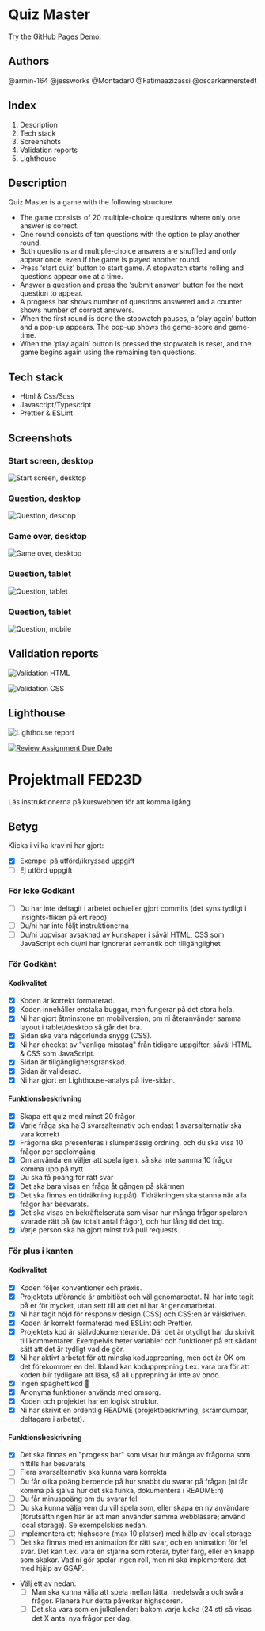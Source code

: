 # Quiz Master
Try the [GitHub Pages Demo](https://medieinstitutet.github.io/fed23d-javascript-grundkurs-gruppuppgift-clementinerna/).

## Authors
@armin-164
@jessworks
@Montadar0
@Fatimaazizassi
@oscarkannerstedt

## Index
1. Description
2. Tech stack
3. Screenshots
4. Validation reports
5. Lighthouse


## Description
Quiz Master is a game with the following structure.
- The game consists of 20 multiple-choice questions where only one answer is correct. 
- One round consists of ten questions with the option to play another round. 
- Both questions and multiple-choice answers are shuffled and only appear once, even if the game is played another round. 
- Press ‘start quiz’ button to start game. A stopwatch starts rolling and questions appear one at a time. 
- Answer a question and press the ‘submit answer’ button for the next question to appear. 
- A progress bar shows number of questions answered and a counter shows number of correct answers.  
- When the first round is done the stopwatch pauses, a ‘play again’ button and a pop-up appears. The pop-up shows the game-score and game-time. 
- When the ‘play again’ button is pressed the stopwatch is reset, and the game begins again using the remaining ten questions. 

## Tech stack
- Html & Css/Scss
- Javascript/Typescript
- Prettier & ESLint


## Screenshots
### Start screen, desktop
![Start screen, desktop](/src/assets/images/quiz-start-screen-dt.png "Start screen, desktop")

### Question, desktop
![Question, desktop](/src/assets/images/quiz-question-dt.png "Question, desktop")

### Game over, desktop
![Game over, desktop](/src/assets/images/quiz-game-over-dt.png "Game over, desktop")

### Question, tablet
![Question, tablet](/src/assets/images/quiz-question-tablet.png "Question, tablet")

### Question, tablet
![Question, mobile](/src/assets/images/quiz-question-mobile.png "Question, mobile")

## Validation reports
![Validation HTML](/validation/html%20validation.png "Validation HTML")

![Validation CSS](/validation/css%20validation.png "Validation CSS")

## Lighthouse
![Lighthouse report](/validation/lighthouse.png "Lighthouse report")




[![Review Assignment Due Date](https://classroom.github.com/assets/deadline-readme-button-24ddc0f5d75046c5622901739e7c5dd533143b0c8e959d652212380cedb1ea36.svg)](https://classroom.github.com/a/ZejtqupA)
# Projektmall FED23D
Läs instruktionerna på kurswebben för att komma igång.

## Betyg
Klicka i vilka krav ni har gjort:

- [x] Exempel på utförd/ikryssad uppgift
- [ ] Ej utförd uppgift

### För Icke Godkänt
- [ ] Du har inte deltagit i arbetet och/eller gjort commits (det syns tydligt i Insights-fliken på ert repo)
- [ ] Du/ni har inte följt instruktionerna
- [ ] Du/ni uppvisar avsaknad av kunskaper i såväl HTML, CSS som JavaScript och du/ni har ignorerat semantik och tillgänglighet

### För Godkänt
#### Kodkvalitet
- [X] Koden är korrekt formaterad.
- [X] Koden innehåller enstaka buggar, men fungerar på det stora hela.
- [X] Ni har gjort åtminstone en mobilversion; om ni återanvänder samma layout i tablet/desktop så går det bra.
- [X] Sidan ska vara någorlunda snygg (CSS).
- [X] Ni har checkat av "vanliga misstag" från tidigare uppgifter, såväl HTML & CSS som JavaScript.
- [X] Sidan är tillgänglighetsgranskad.
- [X] Sidan är validerad.
- [X] Ni har gjort en Lighthouse-analys på live-sidan.

#### Funktionsbeskrivning
- [X] Skapa ett quiz med minst 20 frågor
- [X] Varje fråga ska ha 3 svarsalternativ och endast 1 svarsalternativ ska vara korrekt
- [X] Frågorna ska presenteras i slumpmässig ordning, och du ska visa 10 frågor per spelomgång
- [X] Om användaren väljer att spela igen, så ska inte samma 10 frågor komma upp på nytt
- [X] Du ska få poäng för rätt svar
- [X] Det ska bara visas en fråga åt gången på skärmen
- [X] Det ska finnas en tidräkning (uppåt). Tidräkningen ska stanna när alla frågor har besvarats.
- [X] Det ska visas en bekräftelseruta som visar hur många frågor spelaren svarade rätt på (av totalt antal frågor), och hur lång tid det tog.
- [X] Varje person ska ha gjort minst två pull requests.

### För plus i kanten
#### Kodkvalitet
- [X] Koden följer konventioner och praxis.
- [X] Projektets utförande är ambitiöst och väl genomarbetat. Ni har inte tagit på er för mycket, utan sett till att det ni har är genomarbetat.
- [X] Ni har tagit höjd för responsiv design (CSS) och CSS:en är välskriven.
- [X] Koden är korrekt formaterad med ESLint och Prettier.
- [X] Projektets kod är självdokumenterande. Där det är otydligt har du skrivit till kommentarer. Exempelvis heter variabler och funktioner på ett sådant sätt att det är tydligt vad de gör.
- [X] Ni har aktivt arbetat för att minska kodupprepning, men det är OK om det förekommer en del. Ibland kan kodupprepning t.ex. vara bra för att koden blir tydligare att läsa, så all upprepning är inte av ondo.
- [X] Ingen spaghettikod :spaghetti:
- [X] Anonyma funktioner används med omsorg.
- [X] Koden och projektet har en logisk struktur.
- [X] Ni har skrivit en ordentlig README (projektbeskrivning, skrämdumpar, deltagare i arbetet).

#### Funktionsbeskrivning
- [X] Det ska finnas en "progess bar" som visar hur många av frågorna som hittills har besvarats
- [ ] Flera svarsalternativ ska kunna vara korrekta
- [ ] Du får olika poäng beroende på hur snabbt du svarar på frågan (ni får komma på själva hur det ska funka, dokumentera i README:n)
- [ ] Du får minuspoäng om du svarar fel
- [ ] Du ska kunna välja vem du vill spela som, eller skapa en ny användare (förutsättningen här är att man använder samma webbläsare; använd local storage). Se exempelskiss nedan.
- [ ] Implementera ett highscore (max 10 platser) med hjälp av local storage
- [ ] Det ska finnas med en animation för rätt svar, och en animation för fel svar. Det kan t.ex. vara en stjärna som roterar, byter färg, eller en knapp som skakar. Vad ni gör spelar ingen roll, men ni ska implementera det med hjälp av GSAP.
- Välj ett av nedan:
  - [ ] Man ska kunna välja att spela mellan lätta, medelsvåra och svåra frågor. Planera hur detta påverkar highscoren.
  - [ ] Det ska vara som en julkalender: bakom varje lucka (24 st) så visas det X antal nya frågor per dag.
